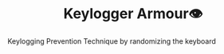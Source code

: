 <h1 align="center">Keylogger Armour👁</h1>

Keylogging Prevention Technique by randomizing the keyboard
